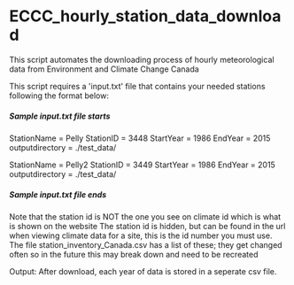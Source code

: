 # ECCC_hourly_station_data_download
This script automates the downloading process of hourly meteorological data from Environment and Climate Change Canada

This script requires a 'input.txt' file that contains your needed stations following the format below:

##### Sample input.txt file starts ###### 
StationName = Pelly
StationID = 3448
StartYear = 1986
EndYear = 2015
outputdirectory = ./test_data/

StationName = Pelly2
StationID = 3449
StartYear = 1986
EndYear = 2015
outputdirectory = ./test_data/

##### Sample input.txt file ends ###### 

Note that the station id is NOT the one you see on climate id which is what is shown on the website
The station id is hidden, but can be found in the url when viewing climate data for a site, this is the id number you must use.
The file station_inventory_Canada.csv has a list of these; they get changed often so in the future this may break down and need to be recreated

Output:
After download, each year of data is stored in a seperate csv file.
